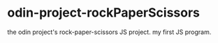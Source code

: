 # odin-project-rockPaperScissors
the odin project's rock-paper-scissors JS project. my first JS program.
